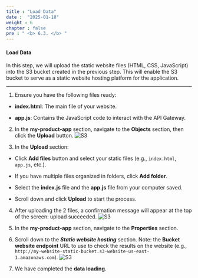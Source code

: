 ```yaml
---
title : "Load Data"
date :  "2025-01-18" 
weight : 6
chapter : false
pre : " <b> 6.3. </b> "
---
```


#### Load Data
In this step, we will upload the static website files (HTML, CSS, JavaScript) into the S3 bucket created in the previous step. This will enable the S3 bucket to serve as a static website hosting platform for the application.
___
1. Ensure you have the following files ready:
- **index.html**: The main file of your website.

- **app.js**: Contains the JavaScript code to interact with the API Gateway.

2. In the **my-product-app** section, navigate to the **Objects** section, then click the **Upload** button.
![S3](/images/6-s3/s3-007.png)

3. In the **Upload** section:
- Click **Add files** button and select your static files (e.g., `index.html`, `app.js`, etc.).

- If you have multiple files organized in folders, click **Add folder**.

- Select the **index.js** file and the **app.js** file from your computer saved. 
  
- Scroll down and click **Upload** to start the process.

4. After uploading the 2 files, a confirmation message will appear at the top of the screen: upload succeeded.
![S3](/images/6-s3/s3-008.png)
   
5. In the **my-product-app** section, navigate to the **Properties** section.
6. Scroll down to the ***Static website hosting*** section. Note: the **Bucket website endpoint** URL to use to check the results on the website (e.g., `http://my-website-static-bucket.s3-website-us-east-1.amazonaws.com`).
![S3](/images/6-s3/s3-009.png)

7. We have completed the **data loading**.
